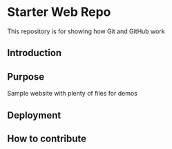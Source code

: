 # Starter Web Repo

This repository is for showing how Git and GitHub work

## Introduction
## Purpose

Sample website with plenty of files for demos

## Deployment

## How to contribute